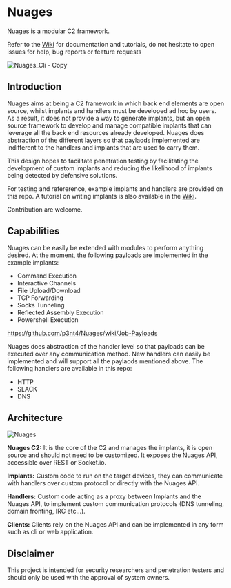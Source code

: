# Nuages
Nuages is a modular C2 framework.


Refer to the [Wiki](https://github.com/p3nt4/Nuages/wiki) for documentation and tutorials, do not hesitate to open issues for help, bug reports or feature requests

![Nuages_Cli - Copy](https://user-images.githubusercontent.com/19682240/80042830-104f8e00-84ce-11ea-90bc-233acc646f11.png)


## Introduction

Nuages aims at being a C2 framework in which back end elements are open source, whilst implants and handlers must be developed ad hoc by users. As a result, it does not provide a way to generate implants, but an open source framework to develop and manage compatible implants that can leverage all the back end resources already developed. Nuages does abstraction of the different layers so that paylaods implemented are indifferent to the handlers and implants that are used to carry them.

This design hopes to facilitate penetration testing by facilitating the development of custom implants and reducing the likelihood of implants being detected by defensive solutions.

For testing and refererence, example implants and handlers are provided on this repo. A tutorial on writing implants is also available in the [Wiki](https://github.com/p3nt4/Nuages/wiki/Tutorial:-Creating-a-custom-full-featured-implant).

Contribution are welcome.

## Capabilities
Nuages can be easily be extended with modules to perform anything desired. At the moment, the following payloads are implemented in the example implants:
- Command Execution
- Interactive Channels
- File Upload/Download
- TCP Forwarding
- Socks Tunneling
- Reflected Assembly Execution
- Powershell Execution

https://github.com/p3nt4/Nuages/wiki/Job-Payloads

Nuages does abstraction of the handler level so that payloads can be executed over any communication method. New handlers can easily be implemented and will support all the  paylaods mentioned above. The following handlers are available in this repo:
 - HTTP
 - SLACK
 - DNS

## Architecture
![Nuages](https://user-images.githubusercontent.com/19682240/56617113-ffcfb380-65ec-11e9-99ca-fc0e674d4dcd.PNG)

**Nuages C2:** It is the core of the C2 and manages the implants, it is open source and should not need to be customized. It exposes the Nuages API, accessible over REST or Socket.io.

**Implants:** Custom code to run on the target devices, they can communicate with handlers over custom protocol or directly with the Nuages API.

**Handlers:** Custom code acting as a proxy between Implants and the Nuages API, to implement custom communication protocols (DNS tunneling, domain fronting, IRC etc...).

**Clients:** Clients rely on the Nuages API and can be implemented in any form such as cli or web application.


## Disclaimer
This project is intended for security researchers and penetration testers and should only be used with the approval of system owners.


